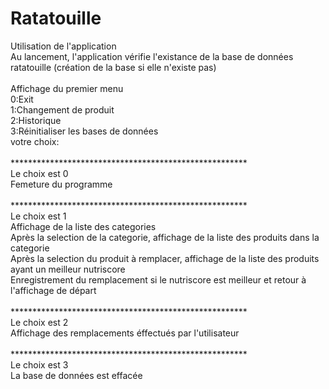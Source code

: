 # Ratatouille

Utilisation de l'application<br/>
Au lancement, l'application vérifie l'existance de la base de données ratatouille (création de la base si elle n'existe pas)<br/>
<br/>
Affichage du premier menu<br/>
0:Exit   <br/>
1:Changement de produit<br/>
2:Historique<br/>
3:Réinitialiser les bases de données<br/>
votre choix:<br/>
<br/>
******************************************************<br/>
Le choix est 0<br/>
Femeture du programme<br/>
<br/>
******************************************************<br/>
Le choix est 1<br/>
Affichage de la liste des categories<br/>
Après la selection de la categorie, affichage de la liste des produits dans la categorie<br/>
Après la selection du produit à remplacer, affichage de la liste des produits ayant un meilleur nutriscore<br/>
Enregistrement du remplacement si le nutriscore est meilleur et retour à l'affichage de départ<br/>
<br/>
******************************************************<br/>
Le choix est 2<br/>
Affichage des remplacements éffectués par l'utilisateur<br/>
<br/>
******************************************************<br/>
Le choix est 3<br/>
La base de données est effacée<br/>
<br/>
